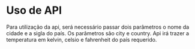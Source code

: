 
# Uso de API
Para utilização da api, será necessário passar dois parâmetros o nome da cidade e a sigla do país.
Os parâmetros são city e country.
Api irá trazer a temperatura em kelvin, celsio e fahrenheit do país requerido.